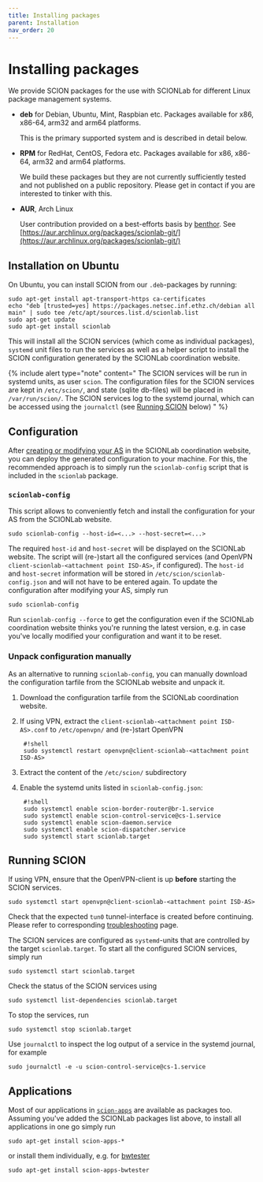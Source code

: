 ```yaml
---
title: Installing packages
parent: Installation
nav_order: 20
---
```


# Installing packages

We provide SCION packages for the use with SCIONLab for different Linux package management systems.

* **deb** for Debian, Ubuntu, Mint, Raspbian etc.
  Packages available for x86, x86-64, arm32 and arm64 platforms.

  This is the primary supported system and is described in detail below.

* **RPM** for RedHat, CentOS, Fedora etc.
  Packages available for x86, x86-64, arm32 and arm64 platforms.

  We build these packages but they are not currently sufficiently tested and not published on a public repository.
  Please get in contact if you are interested to tinker with this.

* **AUR**, Arch Linux

  User contribution provided on a best-efforts basis by [benthor](https://github.com/benthor).
  See [https://aur.archlinux.org/packages/scionlab-git/](https://aur.archlinux.org/packages/scionlab-git/)


## Installation on Ubuntu

On Ubuntu, you can install SCION from our `.deb`-packages by running:

```shell
sudo apt-get install apt-transport-https ca-certificates
echo "deb [trusted=yes] https://packages.netsec.inf.ethz.ch/debian all main" | sudo tee /etc/apt/sources.list.d/scionlab.list
sudo apt-get update
sudo apt-get install scionlab
```

This will install all the SCION services (which come as individual packages),
`systemd` unit files to run the services as well as a helper script to
install the SCION configuration generated by the SCIONLab coordination website.


{% include alert type="note" content="
The SCION services will be run in systemd units, as user `scion`.
The configuration files for the SCION services are kept in `/etc/scion/`,
and state (sqlite db-files) will be placed in `/var/run/scion/`.
The SCION services log to the systemd journal, which can be accessed using the `journalctl` (see [Running SCION](#running-scion) below)
" %}

## Configuration

After [creating or modifying your AS](../config/create_as.html) in the SCIONLab coordination website, you can deploy the generated configuration to your machine.
For this, the recommended approach is to simply run the `scionlab-config` script that is included in the `scionlab` package.

### `scionlab-config`
This script allows to conveniently fetch and install the configuration for your AS from the SCIONLab website.

```shell
sudo scionlab-config --host-id=<...> --host-secret=<...>
```
The required `host-id` and `host-secret` will be displayed on the SCIONLab website.
The script will (re-)start all the configured services (and OpenVPN `client-scionlab-<attachment point ISD-AS>`, if configured).
The `host-id` and `host-secret` information will be stored in
`/etc/scion/scionlab-config.json` and will not have to be entered
again.  To update the configuration after modifying your AS, simply run
```shell
sudo scionlab-config
```

Run `scionlab-config --force` to get the configuration even if the SCIONLab coordination
website thinks you're running the latest version, e.g. in case you've locally
modified your configuration and want it to be reset.



### Unpack configuration manually
As an alternative to running `scionlab-config`, you can manually download the
configuration tarfile from the SCIONLab website and unpack it.

1. Download the configuration tarfile from the SCIONLab coordination website.

2. If using VPN, extract the `client-scionlab-<attachment point ISD-AS>.conf` to `/etc/openvpn/` and (re-)start OpenVPN

        #!shell
        sudo systemctl restart openvpn@client-scionlab-<attachment point ISD-AS>

3. Extract the content of the `/etc/scion/` subdirectory
4. Enable the systemd units listed in `scionlab-config.json`:

        #!shell
        sudo systemctl enable scion-border-router@br-1.service
        sudo systemctl enable scion-control-service@cs-1.service
        sudo systemctl enable scion-daemon.service
        sudo systemctl enable scion-dispatcher.service
        sudo systemctl start scionlab.target


## Running SCION

If using VPN, ensure that the OpenVPN-client is up **before** starting the SCION services.
```shell
sudo systemctl start openvpn@client-scionlab-<attachment point ISD-AS>
```
Check that the expected `tun0` tunnel-interface is created before continuing. Please refer to corresponding [troubleshooting](../faq/troubleshooting.html) page.

[//]: # (TODO This may become obsolete if openvpn@client is included as a dependency for the BRs.)


The SCION services are configured as `systemd`-units that are controlled by the target `scionlab.target`.
To start all the configured SCION services, simply run

```shell
sudo systemctl start scionlab.target
```


Check the status of the SCION services using
```shell
sudo systemctl list-dependencies scionlab.target
```

To stop the services, run
```shell
sudo systemctl stop scionlab.target
```

Use `journalctl` to inspect the log output of a service in the systemd journal, for example
```shell
sudo journalctl -e -u scion-control-service@cs-1.service
```


## Applications

Most of our applications in [`scion-apps`](https://github.com/netsec-ethz/scion-apps/) are available as packages too.
Assuming you've added the SCIONLab packages list above, to install all applications in one go simply run

```shell
sudo apt-get install scion-apps-*
```

or install them individually, e.g. for [bwtester](../apps/bwtester.html)
```shell
sudo apt-get install scion-apps-bwtester
```
